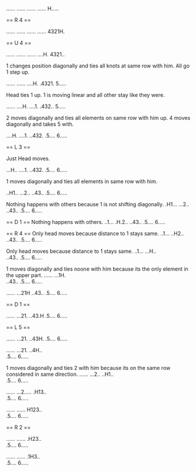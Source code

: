 ......
......
......
......
H.....

== R 4 ==

......
......
......
......
4321H.  

== U 4 ==

......
......
......
....H.
4321..  

1 changes position diagonally and ties all knots at same row with him. 
All go 1 step up.

......
......
....H.
.4321.
5.....  

Head ties 1 up. 
1 is moving linear and all other stay like they were.

......
....H.
....1.
.432..
5.....  

2 moves diagonally and ties all elements on same row with him up.
4 moves diagonally and takes 5 with.

....H.
....1.
..432.
.5....
6.....  

== L 3 ==

Just Head moves.

...H..
....1.
..432.
.5....
6.....  

1 moves diagonally and ties all elements in same row with him.

..H1..
...2..
..43..
.5....
6.....  

Nothing happens with others because 1 is not shifting diagonally.
.H1...
...2..
..43..
.5....
6.....  

== D 1 ==
Nothing happens with others.
..1...
.H.2..
..43..
.5....
6.....  

== R 4 ==
Only head moves because distance to 1 stays same.
..1...
..H2..
..43..
.5....
6.....  

Only head moves because distance to 1 stays same.
..1...
...H..  
..43..
.5....
6.....  

1 moves diagonally and ties noone with him because its the only element in the upper part.
......
...1H.  
..43..
.5....
6.....  

......
...21H
..43..
.5....
6.....  

== D 1 ==

......
...21.
..43.H
.5....
6.....  

== L 5 ==

......
...21.
..43H.
.5....
6.....  

......
...21.
..4H..  
.5....
6.....  

1 moves diagonally and ties 2 with him because its on the same row considered in same direction.
......
...2..
..H1..  
.5....
6.....  

......
...2..... 
.H13..  
.5....
6.....  

......
......
H123..  
.5....
6.....  

== R 2 ==

......
......
.H23..  
.5....
6.....  

......
......
.1H3..  
.5....
6.....  
